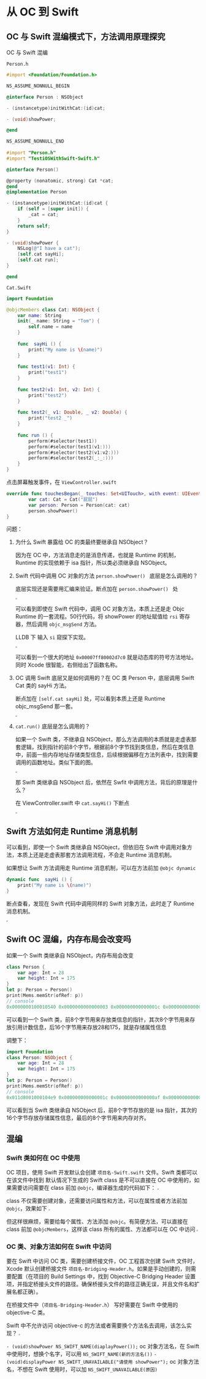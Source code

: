 # 从 OC 到 Swift 

## OC 与 Swift 混编模式下，方法调用原理探究

OC 与 Swift 混编

`Person.h`

```objective-c
#import <Foundation/Foundation.h>

NS_ASSUME_NONNULL_BEGIN

@interface Person : NSObject

- (instancetype)initWithCat:(id)cat;

- (void)showPower;

@end

NS_ASSUME_NONNULL_END
  
#import "Person.h"
#import "TestiOSWithSwift-Swift.h"

@interface Person()

@property (nonatomic, strong) Cat *cat;
@end
@implementation Person

- (instancetype)initWithCat:(id)cat {
    if (self = [super init]) {
        _cat = cat;
    }
    return self;
}

- (void)showPower {
    NSLog(@"I have a cat");
    [self.cat sayHi];
    [self.cat run];
}

@end
```

`Cat.Swift`

```swift
import Foundation

@objcMembers class Cat: NSObject {
    var name: String
    init(_ name: String = "Tom") {
        self.name = name
    }
    
    func  sayHi () {
        print("My name is \(name)")
    }
    
    func test1(v1: Int) {
        print("test1")
    }
    
    func test2(v1: Int, v2: Int) {
        print("test2")
    }
    
    func test2(_ v1: Double, _ v2: Double) {
        print("test2 _")
    }
    
    func run () {
        perform(#selector(test1))
        perform(#selector(test1(v1:)))
        perform(#selector(test2(v1:v2:)))
        perform(#selector(test2(_:_:)))
    }
}
```

点击屏幕触发事件，在 `ViewController.swift`

```swift
override func touchesBegan(_ touches: Set<UITouch>, with event: UIEvent?) {
        var cat: Cat = Cat("屁屁")
        var person: Person = Person(cat: cat)
        person.showPower() 
}
```

问题：

1. 为什么 Swift 暴露给 OC 的类最终要继承自 NSObject？

   因为在 OC 中，方法消息走的是消息传递，也就是 Runtime 的机制，Runtime 的实现依赖于 isa 指针，所以类必须继承自 NSObject。

2. Swift 代码中调用 OC 对象的方法 `person.showPower() ` 底层是怎么调用的？

   底层实现还是需要用汇编来验证。断点加在 `person.showPower() ` 处

   <img src="https://github.com/FantasticLBP/knowledge-kit/raw/master/assets/CallOCMethodInSwiftDemo1.png" style="zoom:25%">

   可以看到即使在 Swift 代码中，调用 OC 对象方法，本质上还是走 Objc Runtime 的一套流程。50行代码，将 showPower 的地址赋值给 `rsi` 寄存器，然后调用 `objc_msgSend` 方法。

   LLDB 下 输入 `si` 窥探下实现。

   <img src="https://github.com/FantasticLBP/knowledge-kit/raw/master/assets/CallOCMethodInSwiftDemo2.png" style="zoom:25%">

   可以看到一个很大的地址 `0x00007ff80002d7c0` 就是动态库的符号方法地址。同时 Xcode 很智能，右侧给出了函数名称。

3. OC 调用 Swift 底层又是如何调用的？在 OC 类 Person 中，底层调用 Swift Cat 类的 sayHi 方法。

   断点加在 `[self.cat sayHi]` 处，可以看到本质上还是 Runtime objc_msgSend 那一套。

   <img src="https://github.com/FantasticLBP/knowledge-kit/raw/master/assets/CallOCMethodInSwiftDemo3.png" style="zoom:25%">

4. `cat.run()` 底层是怎么调用的？

   如果一个 Swift 类，不继承自 NSObject，那么方法调用的本质就是走虚表那套逻辑，找到指针的前8个字节，根据前8个字节找到类信息，然后在类信息中，前面一些内存地址存储类型信息，后续根据偏移在方法列表中，找到需要调用的函数地址。类似下面的图。

   <img src="https://github.com/FantasticLBP/knowledge-kit/raw/master/assets/SwiftClassPointerDemo2.png" style="zoom:25%">

   那 Swift 类继承自 NSObject 后，依然在 Swfit 中调用方法，背后的原理是什么？

   在 ViewController.swift 中 `cat.sayHi()` 下断点

   <img src="https://github.com/FantasticLBP/knowledge-kit/raw/master/assets/CallOCMethodInSwiftDemo4.png" style="zoom:25%">

   

## Swift 方法如何走 Runtime 消息机制

可以看到，即使一个 Swift 类继承自 NSObject，但依旧在 Swift 中调用对象方法，本质上还是走虚表那套方法调用流程，不会走 Runtime 消息机制。

如果想让 Swift 方法调用走 Runtime 消息机制，可以在方法前加  `@objc dynamic`

```swift
dynamic func  sayHi () {
	print("My name is \(name)")
}
```

断点查看，发现在 Swift 代码中调用同样的 Swift 对象方法，此时走了 Runtime 消息机制。  

<img src="https://github.com/FantasticLBP/knowledge-kit/raw/master/assets/CallOCMethodInSwiftDemo5.png" style="zoom:25%">



## Swift OC 混编，内存布局会改变吗

如果一个 Swift 类继承自 NSObject，内存布局会改变

```swift
class Person {
    var age: Int = 28
    var height: Int = 175
}
let p: Person = Person()
print(Mems.memStr(ofRef: p))
// console
0x0000000100010540 0x0000000000000003 0x000000000000001c 0x00000000000000af
```

可以看到一个 Swift 类，前8个字节用来存放类信息的指针，其次8个字节用来存放引用计数信息，后16个字节用来存放28和175，就是存储属性信息

调整下：

```swift
import Foundation
class Person: NSObject {
    var age: Int = 28
    var height: Int = 175
}
let p: Person = Person()
print(Mems.memStr(ofRef: p))
// console
0x011d8001000104e9 0x000000000000001c 0x00000000000000af 0x0000000000000000
```
 
可以看到当 Swift 类继承自 NSObject 后，前8个字节存放的是 isa 指针，其次的16个字节存放存储属性信息，最后的8个字节用来内存对齐。


## 混编
### Swift 类如何在 OC 中使用
OC 项目，使用 Swift 开发默认会创建 `项目名-Swift.swift` 文件。Swift 类都可以在该文件中找到
默认情况下生成的 Swift class 是不可以直接在 OC 中使用的，如果需要访问需要在 class 前加 `@objc`，编译器生成的代码如下：
<img src="https://github.com/FantasticLBP/knowledge-kit/raw/master/assets/SwiftClassCannotUseInOC1.png" style="zoom:25%">

class 不仅需要创建对象，还需要访问属性和方法，可以在属性或者方法前加 `@objc`，效果如下
<img src="https://github.com/FantasticLBP/knowledge-kit/raw/master/assets/SwiftClassCannotUseInOC2.png" style="zoom:25%">

但这样很麻烦，需要给每个属性、方法添加 `@objc`。有简便方法，可以直接在 class 前加 `@objcMembers`，这样该 class 所有的属性、方法都可以在 OC 中访问
<img src="https://github.com/FantasticLBP/knowledge-kit/raw/master/assets/SwiftClassCannotUseInOC3.png" style="zoom:25%">



### OC 类、对象方法如何在 Swift 中访问
要在 Swift 中访问 OC 类，需要创建桥接文件，OC 工程首次创建 Swift 文件时，Xcode 默认创建桥接文件 `项目名-Bridging-Header.h`。如果是手动创建的，则需要配置（在项目的 Build Settings 中，找到 Objective-C Bridging Header 设置项，并指定桥接头文件的路径。确保桥接头文件的路径正确无误，并且文件名和扩展名都正确）。

在桥接文件中（`项目名-Bridging-Header.h`） 写好需要在 Swift 中使用的 objective-C 类。

Swift 中不允许访问 objective-c 的方法或者需要换个方法名去调用，该怎么实现？
<img src="https://github.com/FantasticLBP/knowledge-kit/raw/master/assets/ObjcMethodCannotUseInSwift.png" style="zoom:25%">

`- (void)showPower NS_SWIFT_NAME(diaplayPower());` oc 对象方法名，在 Swift 中使用时，想换个名字，可以用 `NS_SWIFT_NAME(新的方法名())`
`- (void)displayPower NS_SWIFT_UNAVAILABLE("请使用 showPower");` oc 对象方法名，不想在 Swift 使用时，可以加 `NS_SWIFT_UNAVAILABLE(原因)`